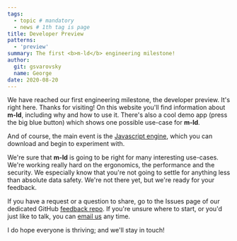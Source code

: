 ```yaml
---
tags:
  - topic # mandatory
  - news # 1th tag is page
title: Developer Preview
patterns:
  - 'preview'
summary: The first <b>m-ld</b> engineering milestone!
author:
  git: gsvarovsky
  name: George
date: 2020-08-20
---
```

We have reached our first engineering milestone, the developer preview. It's
right here. Thanks for visiting! On this website you'll find information about
**m-ld**, including why and how to use it. There's also a cool demo app (press
the big blue button) which shows one possible use-case for **m-ld**.

And of course, the main event is the
[Javascript&nbsp;engine](https://js.m-ld.org/), which you can download and begin
to experiment with.

We're sure that **m-ld** is going to be right for many interesting use-cases.
We're working really hard on the ergonomics, the performance and the security.
We especially know that you're not going to settle for anything less than
absolute data safety. We're not there yet, but we're ready for your feedback.

If you have a request or a question to share, go to the Issues page of our
dedicated GitHub [feedback&nbsp;repo](https://github.com/m-ld/feedback/issues).
If you're unsure where to start, or you'd just like to talk, you can
[email&nbsp;us](mailto:info@m-ld.io) any time.

I do hope everyone is thriving; and we'll stay in touch!